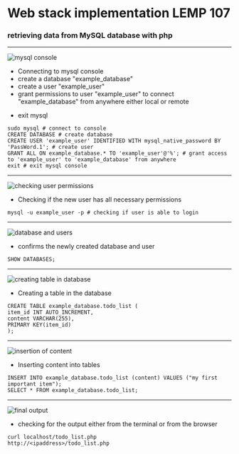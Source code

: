 # Web stack implementation LEMP 107

### retrieving data from MySQL database with php
---
![mysql console](https://github.com/user-attachments/assets/17b17069-f493-42d2-bf36-073e6c5c3548)

+ Connecting to mysql console
+ create a database "example_database"
+ create a user "example_user"
+ grant permissions to user "example_user" to connect "example_database" from anywhere either local or remote
* exit mysql
```
sudo mysql # connect to console
CREATE DATABASE # create database
CREATE USER 'example_user' IDENTIFIED WITH mysql_native_password BY 'PassWord.1'; # create user
GRANT ALL ON example_database.* TO 'example_user'@'%'; # grant access to 'example_user' to 'example_database' from anywhere
exit # exit mysql console
```
---
![checking user permissions](https://github.com/user-attachments/assets/9cff858d-fe26-4fd1-9b7e-ef39390f1dcc)
* Checking if the new user has all necessary permissions
```
mysql -u example_user -p # checking if user is able to login
```
---
![database and users](https://github.com/user-attachments/assets/78599c4d-f119-4b94-a01f-0f843d28d023)

* confirms the newly created database and user 
```
SHOW DATABASES;
```
---
![creating table in database](https://github.com/user-attachments/assets/6b5fc68b-c081-451c-ac52-2a67d6dbdc37)

* Creating a table in the database
```
CREATE TABLE example_database.todo_list (
item_id INT AUTO_INCREMENT,
content VARCHAR(255),
PRIMARY KEY(item_id)
);
```
---
![insertion of content](https://github.com/user-attachments/assets/db72a8fc-bb6c-43e5-aca3-a0847fd38899)

* Inserting content into tables
```
INSERT INTO example_database.todo_list (content) VALUES ("my first important item");
SELECT * FROM example_database.todo_list;
```
---
![final output](https://github.com/user-attachments/assets/9717049e-e6c0-458a-881e-8d2d200af10d)

+ checking for the output either from the terminal or from the browser
```
curl localhost/todo_list.php
http://<ipaddress>/todo_list.php
```




